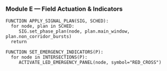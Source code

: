 ### Module E — Field Actuation & Indicators

```
FUNCTION APPLY_SIGNAL_PLAN(SIG, SCHED):
  for node, plan in SCHED:
     SIG.set_phase_plan(node, plan.main_window, plan.non_corridor_bursts)
  return

FUNCTION SET_EMERGENCY_INDICATORS(P):
  for node in INTERSECTIONS(P):
     ACTIVATE_LED_EMERGENCY_PANEL(node, symbol="RED_CROSS")
```